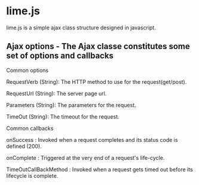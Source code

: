 lime.js
==============

lime.js is a simple ajax class structure designed in javascript.

Ajax options - The Ajax classe constitutes some set of options and callbacks
-----------------------------------------------------------------------------------------------------
Common options

RequestVerb (String): The HTTP method to use for the request(get/post).

RequestUrl  (String): The server page url.

Parameters  (String): The parameters for the request.

TimeOut     (String): The timeout for the request.


Common callbacks

onSuccess             : Invoked when a request completes and its status code is defined (200).

onComplete            : Triggered at the very end of a request's life-cycle.

TimeOutCallBackMethod : Invoked when a request gets timed out before its lifecycle is complete.

